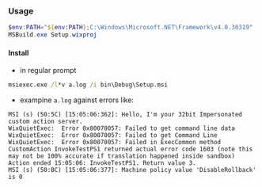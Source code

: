 ### Usage

```powershell
$env:PATH="${env:PATH};C:\Windows\Microsoft.NET\Framework\v4.0.30319"
MSBuild.exe Setup.wixproj
```
#### Install

* in regular prompt

```cmd
msiexec.exe /l*v a.log /i bin\Debug\Setup.msi
```


* exampine `a.log` against errors like:

```text
MSI (s) (50:5C) [15:05:06:362]: Hello, I'm your 32bit Impersonated custom action server.
WixQuietExec:  Error 0x80070057: Failed to get command line data
WixQuietExec:  Error 0x80070057: Failed to get Command Line
WixQuietExec:  Error 0x80070057: Failed in ExecCommon method
CustomAction InvokeTestPS1 returned actual error code 1603 (note this may not be 100% accurate if translation happened inside sandbox)
Action ended 15:05:06: InvokeTestPS1. Return value 3.
MSI (s) (50:BC) [15:05:06:377]: Machine policy value 'DisableRollback' is 0

```